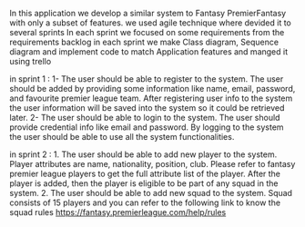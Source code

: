In this application we  develop a similar system to Fantasy PremierFantasy with only a subset of features.
we used agile technique where devided it to several sprints 
In each sprint we focused on some requirements from the requirements backlog 
in each sprint we make Class diagram, Sequence diagram and implement code to match 
Application features and manged it using trello

in sprint 1 :
    1- The user should be able to register to the system. The user should be added by providing 
    some information like name, email, password, and favourite premier league team. After 
    registering user info to the system the user information will be saved into the system so it 
    could be retrieved later.
    2- The user should be able to login to the system. The user should provide credential info like email 
    and password. By logging to the system the user should be able to use all the system 
    functionalities.

in sprint 2 :
    1. The user should be able to add new player to the system. Player attributes are name, 
    nationality, position, club. Please refer to fantasy premier league players to get the full 
    attribute list of the player. After the player is added, then the player is eligible to be part of 
    any squad in the system.
    2. The user should be able to add new squad to the system. Squad consists of 15 players and you can 
    refer to the following link to know the squad rules
    https://fantasy.premierleague.com/help/rules

